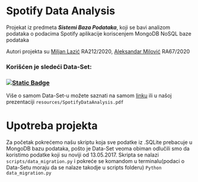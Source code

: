 
# **Spotify Data Analysis**
Projekat iz predmeta **_Sistemi Baza Podataka_**, koji se bavi analizom podataka o podacima Spotify aplikacije koriscenjem MongoDB NoSQL baze podataka

Autori projekta su [Miljan Lazić](https://github.com/z1cLa) RA212/2020, [Aleksandar Milović](https://github.com/milovicaleksandar001) RA67/2020

### Korišćen je sledeći Data-Set:
###     [![Static Badge](https://img.shields.io/badge/Spotify_Data_Set-006400?logo=spotify&logoColor=white&style=for-the-badge)](https://www.kaggle.com/datasets/maltegrosse/8-m-spotify-tracks-genre-audio-features)
Više o samom Data-Set-u možete saznati na samom [linku](https://www.kaggle.com/datasets/maltegrosse/8-m-spotify-tracks-genre-audio-features) ili u našoj prezentaciji ```resources/SpotifyDataAnalysis.pdf```

# **Upotreba projekta**

Za početak pokrećemo našu skriptu koja sve podatke iz .SQLite prebacuje u MongoDB bazu podataka, pošto je Data-Set veoma obiman odlučili smo da koristimo podatke koji su noviji od 13.05.2017.
Skripta se nalazi ```scripts/data_migration.py``` i pokreće se komandom u terminalu(podaci o Data-Setu moraju da se nalaze takodje u scripts folderu) ```Python data_migration.py``` 



